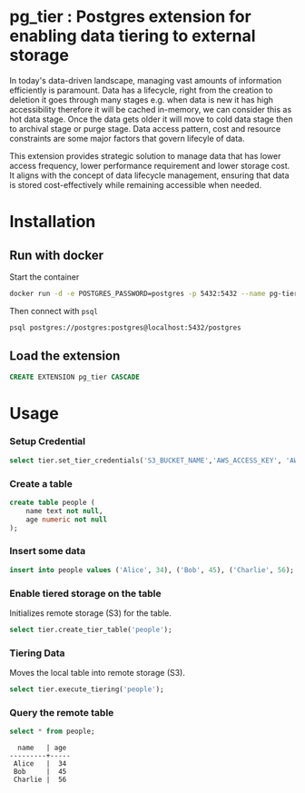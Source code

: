 # pg_tier : Postgres extension for enabling data tiering to external storage
In today's data-driven landscape, managing vast amounts of information efficiently is paramount. Data has a lifecycle, right from the creation to deletion it goes through many stages e.g. when data is new it has high accessibility therefore it will be cached in-memory, we can consider this as hot data stage. Once the data gets older it will move to cold data stage then to archival stage or purge stage. Data access pattern, cost and resource constraints are some major factors that govern lifecyle of data.

This extension provides strategic solution to manage data that has lower access frequency, lower performance requirement and lower storage cost. It aligns with the concept of data lifecycle management, ensuring that data is stored cost-effectively while remaining accessible when needed.

# Installation

## Run with docker

Start the container

```bash
docker run -d -e POSTGRES_PASSWORD=postgres -p 5432:5432 --name pg-tier quay.io/tembo/tier-pg:latest
```

Then connect with `psql`

```bash
psql postgres://postgres:postgres@localhost:5432/postgres
```

## Load the extension

```sql
CREATE EXTENSION pg_tier CASCADE
```


# Usage

### Setup Credential

```sql
select tier.set_tier_credentials('S3_BUCKET_NAME','AWS_ACCESS_KEY', 'AWS_SECRET_KEY','AWS_REGION');
```

### Create a table

```sql
create table people (
    name text not null,
    age numeric not null
);
```

### Insert some data

```sql
insert into people values ('Alice', 34), ('Bob', 45), ('Charlie', 56);
```

### Enable tiered storage on the table

Initializes remote storage (S3) for the table.

```sql
select tier.create_tier_table('people');
```

### Tiering Data

Moves the local table into remote storage (S3).

```sql
select tier.execute_tiering('people');
```

### Query the remote table

```sql
select * from people;
```

```text
  name   | age 
---------+-----
 Alice   |  34
 Bob     |  45
 Charlie |  56
```
